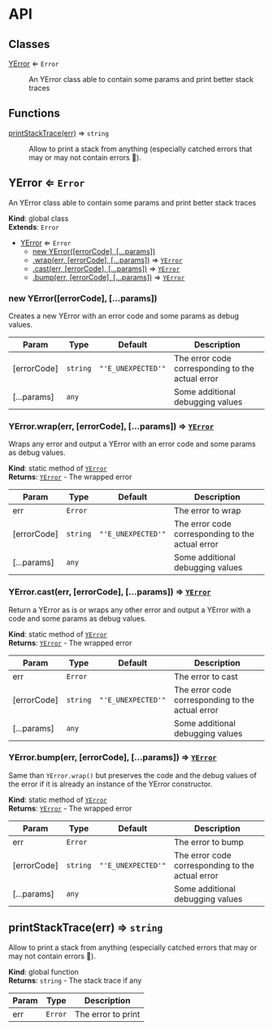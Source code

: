 # API
## Classes

<dl>
<dt><a href="#YError">YError</a> ⇐ <code>Error</code></dt>
<dd><p>An YError class able to contain some params and
 print better stack traces</p>
</dd>
</dl>

## Functions

<dl>
<dt><a href="#printStackTrace">printStackTrace(err)</a> ⇒ <code>string</code></dt>
<dd><p>Allow to print a stack from anything (especially catched
 errors that may or may not contain errors 🤷).</p>
</dd>
</dl>

<a name="YError"></a>

## YError ⇐ <code>Error</code>
An YError class able to contain some params and
 print better stack traces

**Kind**: global class  
**Extends**: <code>Error</code>  

* [YError](#YError) ⇐ <code>Error</code>
    * [new YError([errorCode], [...params])](#new_YError_new)
    * [.wrap(err, [errorCode], [...params])](#YError.wrap) ⇒ [<code>YError</code>](#YError)
    * [.cast(err, [errorCode], [...params])](#YError.cast) ⇒ [<code>YError</code>](#YError)
    * [.bump(err, [errorCode], [...params])](#YError.bump) ⇒ [<code>YError</code>](#YError)

<a name="new_YError_new"></a>

### new YError([errorCode], [...params])
Creates a new YError with an error code
 and some params as debug values.


| Param | Type | Default | Description |
| --- | --- | --- | --- |
| [errorCode] | <code>string</code> | <code>&quot;&#x27;E_UNEXPECTED&#x27;&quot;</code> | The error code corresponding to the actual error |
| [...params] | <code>any</code> |  | Some additional debugging values |

<a name="YError.wrap"></a>

### YError.wrap(err, [errorCode], [...params]) ⇒ [<code>YError</code>](#YError)
Wraps any error and output a YError with an error
 code and some params as debug values.

**Kind**: static method of [<code>YError</code>](#YError)  
**Returns**: [<code>YError</code>](#YError) - The wrapped error  

| Param | Type | Default | Description |
| --- | --- | --- | --- |
| err | <code>Error</code> |  | The error to wrap |
| [errorCode] | <code>string</code> | <code>&quot;&#x27;E_UNEXPECTED&#x27;&quot;</code> | The error code corresponding to the actual error |
| [...params] | <code>any</code> |  | Some additional debugging values |

<a name="YError.cast"></a>

### YError.cast(err, [errorCode], [...params]) ⇒ [<code>YError</code>](#YError)
Return a YError as is or wraps any other error and output
 a YError with a code and some params as debug values.

**Kind**: static method of [<code>YError</code>](#YError)  
**Returns**: [<code>YError</code>](#YError) - The wrapped error  

| Param | Type | Default | Description |
| --- | --- | --- | --- |
| err | <code>Error</code> |  | The error to cast |
| [errorCode] | <code>string</code> | <code>&quot;&#x27;E_UNEXPECTED&#x27;&quot;</code> | The error code corresponding to the actual error |
| [...params] | <code>any</code> |  | Some additional debugging values |

<a name="YError.bump"></a>

### YError.bump(err, [errorCode], [...params]) ⇒ [<code>YError</code>](#YError)
Same than `YError.wrap()` but preserves the code
 and the debug values of the error if it is
 already an instance of the YError constructor.

**Kind**: static method of [<code>YError</code>](#YError)  
**Returns**: [<code>YError</code>](#YError) - The wrapped error  

| Param | Type | Default | Description |
| --- | --- | --- | --- |
| err | <code>Error</code> |  | The error to bump |
| [errorCode] | <code>string</code> | <code>&quot;&#x27;E_UNEXPECTED&#x27;&quot;</code> | The error code corresponding to the actual error |
| [...params] | <code>any</code> |  | Some additional debugging values |

<a name="printStackTrace"></a>

## printStackTrace(err) ⇒ <code>string</code>
Allow to print a stack from anything (especially catched
 errors that may or may not contain errors 🤷).

**Kind**: global function  
**Returns**: <code>string</code> - The stack trace if any  

| Param | Type | Description |
| --- | --- | --- |
| err | <code>Error</code> | The error to print |


